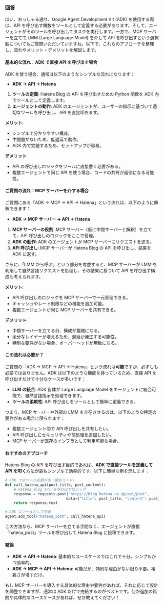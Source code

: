 ### 回答

はい、おっしゃる通り、Google Agent Development Kit (ADK) を使用する際は、API を呼び出す関数をツールとして定義する必要があります。そして、エージェントがそのツールを呼び出してタスクを実行します。一方で、MCP サーバーを立てて LMM (Large Language Model) を介して API を呼び出すという選択肢についてもご質問いただいていますね。以下で、これらのアプローチを整理し、流れやメリット・デメリットを解説します。

#### 基本的な流れ：ADK で直接 API を呼び出す場合
ADK を使う場合、通常は以下のようなシンプルな流れになります：

- **ADK → API → Hatena**

1. **ツールの定義**: Hatena Blog の API を呼び出すための Python 関数を ADK 内でツールとして定義します。
2. **エージェントの動作**: ADK のエージェントが、ユーザーの指示に基づいて適切なツールを呼び出し、API を直接叩きます。

**メリット**:
- シンプルで分かりやすい構成。
- 中間層がないため、低遅延で動作。
- ADK 内で完結するため、セットアップが容易。

**デメリット**:
- API の呼び出しロジックをツールに直接書く必要がある。
- 複数エージェントで同じ API を使う場合、コードの共有が面倒になる可能性。

#### ご質問の流れ：MCP サーバーを介する場合
ご質問にある「ADK → MCP → API → Hatena」という流れは、以下のように解釈できます：

- **ADK → MCP サーバー → API → Hatena**

1. **MCP サーバーの役割**: MCP サーバー（仮に中間サーバーと解釈）を立てて、API 呼び出しのロジックをここで管理。
2. **ADK の動作**: ADK のエージェントが MCP サーバーにリクエストを送る。
3. **API 呼び出し**: MCP サーバーが Hatena Blog の API を呼び出し、結果を ADK に返す。

さらに、「LMM から呼ぶ」という部分を考慮すると、MCP サーバーが LMM を利用して自然言語リクエストを処理し、その結果に基づいて API を呼び出す構成も考えられます。

**メリット**:
- API 呼び出しのロジックを MCP サーバーで一元管理できる。
- キャッシュやレート制限などの機能を追加可能。
- 複数エージェントが同じ MCP サーバーを共有できる。

**デメリット**:
- 中間サーバーを立てる分、構成が複雑になる。
- 余分なレイヤーが増えるため、遅延が発生する可能性。
- 特別な要件がない場合、オーバーヘッドが無駄になる。

#### この流れは必要か？
ご質問の「ADK → MCP → API → Hatena」という流れは**可能**ですが、必ずしも必要ではありません。ADK は以下のような機能を持っているため、直接 API を呼び出すだけで十分なケースが多いです：
- **LLM の統合**: ADK 自体が Large Language Model をエージェントに統合可能で、自然言語指示を処理できます。
- **ツールの柔軟性**: API 呼び出しをツールとして簡単に定義できる。

つまり、MCP サーバーや外部の LMM を介在させるのは、以下のような特定の要件がある場合に限られます：
- 複数エージェント間で API 呼び出しを共有したい。
- API 呼び出しにセキュリティや前処理を追加したい。
- MCP サーバーが既存のインフラとして利用可能な場合。

#### おすすめのアプローチ
Hatena Blog の API を呼び出す目的であれば、**ADK で直接ツールを定義して API を叩く**方法が最もシンプルで効率的です。以下に簡単な例を示します：

```python
# ADK でのツール定義の例（擬似コード）
def call_hatena_api(post_title, post_content):
    # Hatena Blog API を呼び出すロジック
    response = requests.post("https://blog.hatena.ne.jp/api/post", 
                            data={"title": post_title, "content": post_content})
    return response.text

# ADK にツールとして登録
agent.add_tool("hatena_post", call_hatena_api)
```

この方法なら、MCP サーバーを立てる手間なく、エージェントが直接「hatena_post」ツールを呼び出して Hatena Blog に投稿できます。

#### 結論
- **ADK → API → Hatena**: 基本的なユースケースではこれで十分。シンプルかつ効率的。
- **ADK → MCP → API → Hatena**: 可能だが、特別な理由がない限り不要。複雑さが増すだけ。

もし MCP サーバーを導入する具体的な理由や要件があれば、それに応じて設計を調整できますが、通常は ADK だけで完結するのがベストです。何か追加の質問や具体的なユースケースがあれば、ぜひ教えてください！